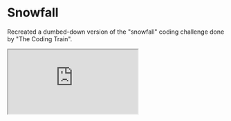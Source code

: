 # Snowfall
Recreated a dumbed-down version of the "snowfall" coding challenge done by "The Coding Train". 

<iframe src="https://editor.p5js.org/LeJuiceBOX/embed/B1e7fR5Am"></iframe>
